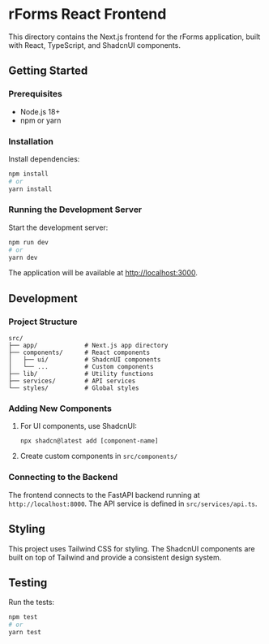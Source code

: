# rForms React Frontend

This directory contains the Next.js frontend for the rForms application, built with React, TypeScript, and ShadcnUI components.

## Getting Started

### Prerequisites

- Node.js 18+
- npm or yarn

### Installation

Install dependencies:

```bash
npm install
# or
yarn install
```

### Running the Development Server

Start the development server:

```bash
npm run dev
# or
yarn dev
```

The application will be available at [http://localhost:3000](http://localhost:3000).

## Development

### Project Structure

```
src/
├── app/             # Next.js app directory
├── components/      # React components
│   ├── ui/          # ShadcnUI components
│   └── ...          # Custom components
├── lib/             # Utility functions
├── services/        # API services
└── styles/          # Global styles
```

### Adding New Components

1. For UI components, use ShadcnUI:
   ```
   npx shadcn@latest add [component-name]
   ```

2. Create custom components in `src/components/`

### Connecting to the Backend

The frontend connects to the FastAPI backend running at `http://localhost:8000`. The API service is defined in `src/services/api.ts`.

## Styling

This project uses Tailwind CSS for styling. The ShadcnUI components are built on top of Tailwind and provide a consistent design system.

## Testing

Run the tests:

```bash
npm test
# or
yarn test
```
